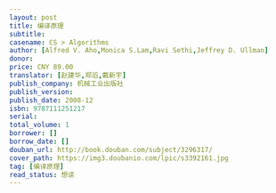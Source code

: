 ```yaml
---
layout: post
title: 编译原理
subtitle:
casename: CS > Algorithms
author: [Alfred V. Aho,Monica S.Lam,Ravi Sethi,Jeffrey D. Ullman]
donor: 
price: CNY 89.00
translator: [赵建华,郑滔,戴新宇]
publish_company: 机械工业出版社
publish_version: 
publish_date: 2008-12
isbn: 9787111251217
serial: 
total_volume: 1
borrower: []
borrow_date: []
douban_url: http://book.douban.com/subject/3296317/
cover_path: https://img3.doubanio.com/lpic/s3392161.jpg
tag: [编译原理]
read_status: 想读
---
```

